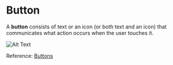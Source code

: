 
# Button

A **button** consists of text or an icon (or both text and an icon) that communicates what action occurs when the user touches it.


![Alt Text](https://github.com/MichAca/WWCode-Android-Study-Group/blob/master/June%2016%2C%202018/_media/media_android/button.gif "Button gif")


Reference: [Buttons](https://developer.android.com/guide/topics/ui/controls/button)

